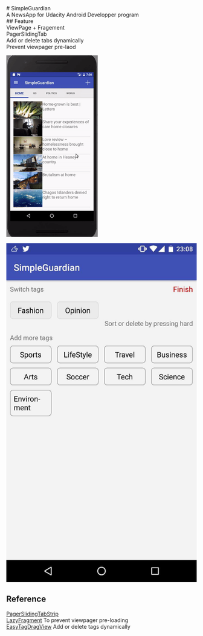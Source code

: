 <snippet>
  <content>
# SimpleGuardian <br>
A NewsApp for Udacity Android Developper program <br>
## Feature <br>
ViewPage + Fragement <br>
PagerSlidingTab <br>
Add or delete tabs dynamically <br>
Prevent viewpager pre-laod <br>

![img](https://github.com/yukun1992/SimpleGuardian/blob/master/demo.gif)

![img](https://github.com/yukun1992/SimpleGuardian/blob/master/demo1.jpg)


## Reference
[PagerSlidingTabStrip](https://github.com/astuetz/PagerSlidingTabStrip)<br>
[LazyFragment](https://github.com/xmagicj/LazyFragment) To prevent viewpager pre-loading<br>
[EasyTagDragView](https://github.com/wenhuaijun/EasyTagDragView) Add or delete tags dynamically 
</content>
  <tabTrigger></tabTrigger>
</snippet>

